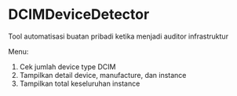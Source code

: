 # DCIMDeviceDetector
Tool automatisasi buatan pribadi ketika menjadi auditor infrastruktur


Menu:
1. Cek jumlah device type DCIM
2. Tampilkan detail device, manufacture, dan instance
3. Tampilkan total keseluruhan instance
